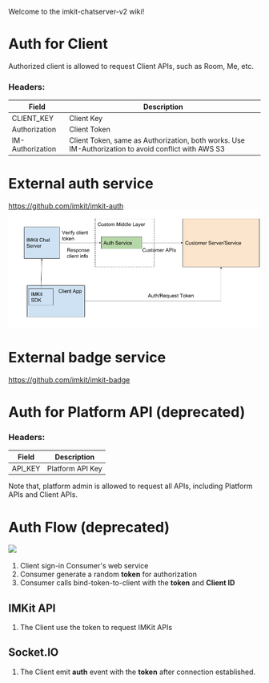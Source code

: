 Welcome to the imkit-chatserver-v2 wiki!

# Auth for Client

Authorized client is allowed to request Client APIs, such as Room, Me, etc.

### Headers:

| Field         | Description  |
| ------------- | ------------ |
| CLIENT_KEY    | Client Key   |
| Authorization | Client Token |
| IM-Authorization | Client Token, same as Authorization, both works. Use IM-Authorization to avoid conflict with AWS S3  |

# External auth service
https://github.com/imkit/imkit-auth
![](https://github.com/imkit/imkit-auth/raw/master/Auth2.1.png)

# External badge service
https://github.com/imkit/imkit-badge

# Auth for Platform API (deprecated)
### Headers:

| Field         | Description  |
| ------------- | ------------ |
| API_KEY       | Platform API Key|

Note that, platform admin is allowed to request all APIs, including Platform APIs and Client APIs.


# Auth Flow (deprecated)

![](https://github.com/FUNTEKco/imkit-chatserver-v2/blob/develop/screenshots/auth_flow.png)

 1. Client sign-in Consumer's web service
 1. Consumer generate a random <b>token</b> for authorization
 1. Consumer calls bind-token-to-client with the <b>token</b> and <b>Client ID</b>

## IMKit API
 1. The Client use the token to request IMKit APIs

## Socket.IO
 1. The Client emit <b>auth</b> event with the <b>token</b> after connection established.
